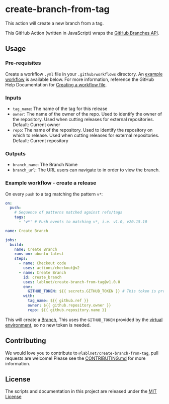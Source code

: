 # create-branch-from-tag

This action will create a new branch from a tag.

This GitHub Action (written in JavaScript) wraps the [GitHub Branches API](https://docs.github.com/en/rest/branches/).

## Usage
### Pre-requisites
Create a workflow `.yml` file in your `.github/workflows` directory. An [example workflow](#example-workflow---create-a-release) is available below. For more information, reference the GitHub Help Documentation for [Creating a workflow file](https://help.github.com/en/articles/configuring-a-workflow#creating-a-workflow-file).

### Inputs
- `tag_name`: The name of the tag for this release
- `owner`: The name of the owner of the repo. Used to identify the owner of the repository.  Used when cutting releases for external repositories.  Default: Current owner
- `repo`: The name of the repository. Used to identify the repository on which to release.  Used when cutting releases for external repositories. Default: Current repository

### Outputs
- `branch_name`: The Branch Name
- `branch_url`: The URL users can navigate to in order to view the branch.

### Example workflow - create a release
On every `push` to a tag matching the pattern `v*`:

```yaml
on:
  push:
    # Sequence of patterns matched against refs/tags
    tags:
      - 'v*' # Push events to matching v*, i.e. v1.0, v20.15.10

name: Create Branch

jobs:
  build:
    name: Create Branch
    runs-on: ubuntu-latest
    steps:
      - name: Checkout code
        uses: actions/checkout@v2
      - name: Create Branch
        id: create_branch
        uses: lablnet/create-branch-from-tag@v1.0.0
        env:
          GITHUB_TOKEN: ${{ secrets.GITHUB_TOKEN }} # This token is provided by Actions, you do not need to create your own token
        with:
          tag_name: ${{ github.ref }}
          owner: ${{ github.repository.owner }}
          repo: ${{ github.repository.name }}
```

This will create a [Branch](https://docs.github.com/en/pull-requests/collaborating-with-pull-requests/proposing-changes-to-your-work-with-pull-requests/creating-and-deleting-branches-within-your-repository#creating-a-branch), This uses the `GITHUB_TOKEN` provided by the [virtual environment](https://help.github.com/en/github/automating-your-workflow-with-github-actions/virtual-environments-for-github-actions#github_token-secret), so no new token is needed.

## Contributing
We would love you to contribute to `@lablnet/create-branch-from-tag`, pull requests are welcome! Please see the [CONTRIBUTING.md](CONTRIBUTING.md) for more information.

## License
The scripts and documentation in this project are released under the [MIT License](LICENSE)
